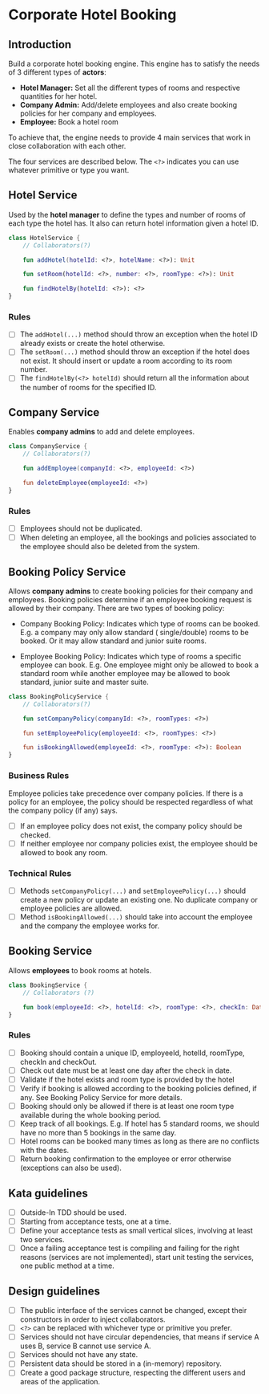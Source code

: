 # Corporate Hotel Booking

## Introduction

Build a corporate hotel booking engine. This engine has to satisfy the needs of 3 different types of **actors**:

- **Hotel Manager:** Set all the different types of rooms and respective quantities for her hotel.
- **Company Admin:** Add/delete employees and also create booking policies for her company and employees.
- **Employee:** Book a hotel room

To achieve that, the engine needs to provide 4 main services that work in close collaboration with each other.

The four services are described below. The `<?>` indicates you can use whatever primitive or type you want.

## Hotel Service

Used by the **hotel manager** to define the types and number of rooms of each type the hotel has. It also can return
hotel information given a hotel ID.

```kotlin
class HotelService {
    // Collaborators(?)

    fun addHotel(hotelId: <?>, hotelName: <?>): Unit

    fun setRoom(hotelId: <?>, number: <?>, roomType: <?>): Unit

    fun findHotelBy(hotelId: <?>): <?>
}
```

### Rules

- [ ] The `addHotel(...)` method should throw an exception when the hotel ID already exists or create the hotel otherwise.
- [ ] The `setRoom(...)` method should throw an exception if the hotel does not exist. It should insert or update a room
  according to its room number.
- [ ] The `findHotelBy(<?> hotelId)` should return all the information about the number of rooms for the specified ID.

## Company Service

Enables **company admins** to add and delete employees.

```kotlin
class CompanyService {
    // Collaborators(?)

    fun addEmployee(companyId: <?>, employeeId: <?>)

    fun deleteEmployee(employeeId: <?>)
}
```

### Rules

- [ ] Employees should not be duplicated.
- [ ] When deleting an employee, all the bookings and policies associated to the employee should also be deleted from the
  system.

## Booking Policy Service

Allows **company admins** to create booking policies for their company and employees. Booking policies determine if an
employee booking request is allowed by their company. There are two types of booking policy:

- Company Booking Policy: Indicates which type of rooms can be booked. E.g. a company may only allow standard (
  single/double) rooms to be booked. Or it may allow standard and junior suite rooms.

- Employee Booking Policy: Indicates which type of rooms a specific employee can book. E.g. One employee might only be
  allowed to book a standard room while another employee may be allowed to book standard, junior suite and master suite.

```kotlin
class BookingPolicyService {
    // Collaborators(?)

    fun setCompanyPolicy(companyId: <?>, roomTypes: <?>)

    fun setEmployeePolicy(employeeId: <?>, roomTypes: <?>)

    fun isBookingAllowed(employeeId: <?>, roomType: <?>): Boolean
}
```

### Business Rules

Employee policies take precedence over company policies. If there is a policy for an employee, the policy should be
respected regardless of what the company policy (if any) says.

- [ ] If an employee policy does not exist, the company policy should be checked.
- [ ] If neither employee nor company policies exist, the employee should be allowed to book any room.

### Technical Rules

- [ ] Methods `setCompanyPolicy(...)` and `setEmployeePolicy(...)` should create a new policy or update an existing one. No
  duplicate company or employee policies are allowed.
- [ ] Method `isBookingAllowed(...)` should take into account the employee and the company the employee works for.

## Booking Service

Allows **employees** to book rooms at hotels.

```kotlin
class BookingService {
    // Collaborators (?)

    fun book(employeeId: <?>, hotelId: <?>, roomType: <?>, checkIn: Date, checkOut: Date): Booking
}
```

### Rules

- [ ] Booking should contain a unique ID, employeeId, hotelId, roomType, checkIn and checkOut.
- [ ] Check out date must be at least one day after the check in date.
- [ ] Validate if the hotel exists and room type is provided by the hotel
- [ ] Verify if booking is allowed according to the booking policies defined, if any. See Booking Policy Service for
  more details.
- [ ] Booking should only be allowed if there is at least one room type available during the whole booking period.
- [ ] Keep track of all bookings. E.g. If hotel has 5 standard rooms, we should have no more than 5 bookings in the same
  day.
- [ ] Hotel rooms can be booked many times as long as there are no conflicts with the dates.
- [ ] Return booking confirmation to the employee or error otherwise (exceptions can also be used).

## Kata guidelines

- [ ] Outside-In TDD should be used.
- [ ] Starting from acceptance tests, one at a time.
- [ ] Define your acceptance tests as small vertical slices, involving at least two services.
- [ ] Once a failing acceptance test is compiling and failing for the right reasons (services are not implemented),
  start unit testing the services, one public method at a time.

## Design guidelines

- [ ] The public interface of the services cannot be changed, except their constructors in order to inject
  collaborators.
- [ ] `<?>` can be replaced with whichever type or primitive you prefer.
- [ ] Services should not have circular dependencies, that means if service A uses B, service B cannot use service A.
- [ ] Services should not have any state.
- [ ] Persistent data should be stored in a (in-memory) repository.
- [ ] Create a good package structure, respecting the different users and areas of the application.
